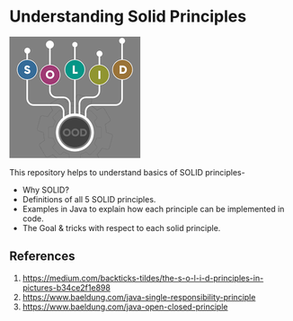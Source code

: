 # Understanding Solid Principles

![img.png](src/main/resources/images/img.png)

This repository helps to understand basics of SOLID principles-
* Why SOLID?
* Definitions of all 5 SOLID principles.
* Examples in Java to explain how each principle can be implemented in code.
* The Goal & tricks with respect to each solid principle.

## References
1. https://medium.com/backticks-tildes/the-s-o-l-i-d-principles-in-pictures-b34ce2f1e898
2. https://www.baeldung.com/java-single-responsibility-principle
3. https://www.baeldung.com/java-open-closed-principle